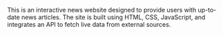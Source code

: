 This is an interactive news website designed to provide users with up-to-date news articles. The site is built using HTML, CSS, JavaScript, and integrates an API to fetch live data from external sources.
